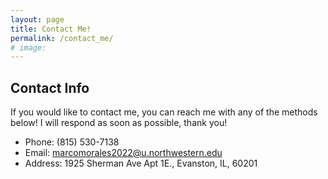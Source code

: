 ```yaml
---
layout: page
title: Contact Me!
permalink: /contact_me/
# image:
---
```


## Contact Info
If you would like to contact me, you can reach me with any of the methods below! I will respond as soon as possible, thank you!

* Phone: (815) 530-7138
* Email: marcomorales2022@u.northwestern.edu
* Address: 1925 Sherman Ave Apt 1E., Evanston, IL, 60201